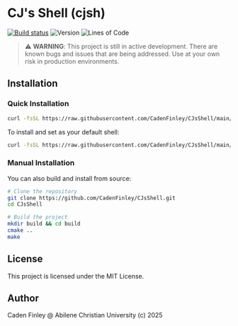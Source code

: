 # CJ's Shell (cjsh)

[![Build status](https://ci.appveyor.com/api/projects/status/dqk13klgh9d22bu5?svg=true)](https://ci.appveyor.com/project/CadenFinley/CJsShell)
![Version](https://img.shields.io/github/v/release/CadenFinley/CJsShell?label=version&color=blue)
![Lines of Code](https://img.shields.io/badge/lines%20of%20code-10255-green)

> ⚠️ **WARNING**: This project is still in active development. There are known bugs and issues that are being addressed. Use at your own risk in production environments.

## Installation

### Quick Installation

```bash
curl -fsSL https://raw.githubusercontent.com/CadenFinley/CJsShell/main/install.sh | bash
```

To install and set as your default shell:

```bash
curl -fsSL https://raw.githubusercontent.com/CadenFinley/CJsShell/main/install.sh | bash -s -- --set-as-shell
```

### Manual Installation

You can also build and install from source:

```bash
# Clone the repository
git clone https://github.com/CadenFinley/CJsShell.git
cd CJsShell

# Build the project
mkdir build && cd build
cmake ..
make
```

## License

This project is licensed under the MIT License.

## Author

Caden Finley @ Abilene Christian University (c) 2025
